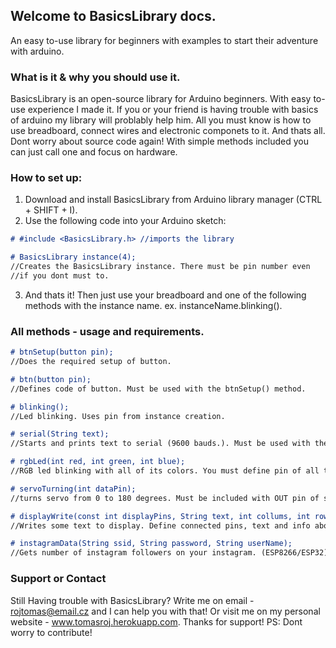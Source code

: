 ## Welcome to BasicsLibrary docs.
An easy to-use library for beginners with examples to start their adventure with arduino.

### What is it & why you should use it.

BasicsLibrary is an open-source library for Arduino beginners. With easy to-use experience I made it. If you or your friend is having trouble with basics of arduino my library will problably help him. All you must know is how to use breadboard, connect wires and electronic componets to it. And thats all. Dont worry about source code again! With simple methods included you can just call one and focus on hardware. 

### How to set up:

1. Download and install BasicsLibrary from Arduino library manager (CTRL + SHIFT + I).
2. Use the following code into your Arduino sketch: 

```markdown
# #include <BasicsLibrary.h> //imports the library

# BasicsLibrary instance(4); 
//Creates the BasicsLibrary instance. There must be pin number even
//if you dont must to.
```
3. And thats it! Then just use your breadboard and one of the following methods with the instance name.
ex. instanceName.blinking().

### All methods - usage and requirements.

```markdown
# btnSetup(button pin);  
//Does the required setup of button.

# btn(button pin);   
//Defines code of button. Must be used with the btnSetup() method.

# blinking(); 
//Led blinking. Uses pin from instance creation.

# serial(String text);
//Starts and prints text to serial (9600 bauds.). Must be used with the string with text.

# rgbLed(int red, int green, int blue); 
//RGB led blinking with all of its colors. You must define pin of all three diod pins.

# servoTurning(int dataPin);
//turns servo from 0 to 180 degrees. Must be included with OUT pin of servo.

# displayWrite(const int displayPins, String text, int collums, int rows);
//Writes some text to display. Define connected pins, text and info about your display (collums, rows).

# instagramData(String ssid, String password, String userName);
//Gets number of instagram followers on your instagram. (ESP8266/ESP32).

```

### Support or Contact

Still Having trouble with BasicsLibrary? Write me on email - rojtomas@email.cz and I can help you with that! Or visit me on my personal website - www.tomasroj.herokuapp.com. Thanks for support! PS: Dont worry to contribute!
